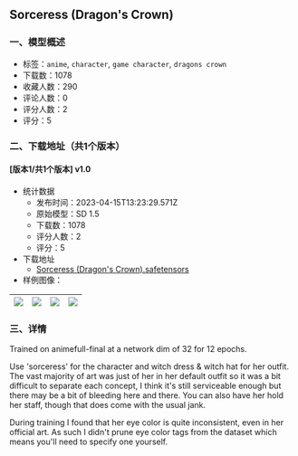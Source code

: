 ## Sorceress (Dragon's Crown)
### 一、模型概述

- 标签：`anime`, `character`, `game character`, `dragons crown`
- 下载数：1078
- 收藏人数：290
- 评论人数：0
- 评分人数：2
- 评分：5

### 二、下载地址（共1个版本）

#### [版本1/共1个版本] v1.0

- 统计数据
  - 发布时间：2023-04-15T13:23:29.571Z
  - 原始模型：SD 1.5
  - 下载数：1078
  - 评分人数：2
  - 评分：5
- 下载地址
  - [Sorceress (Dragon's Crown).safetensors](https://civitai.com/api/download/models/32140)
- 样例图像：

| <img src="https://image.civitai.com/xG1nkqKTMzGDvpLrqFT7WA/beb94ffc-17e1-4b2d-0c96-0b1fde25b400/width=450/365832.jpeg" /> | <img src="https://image.civitai.com/xG1nkqKTMzGDvpLrqFT7WA/3ca79578-1c73-45e5-032f-5bff66733100/width=450/365835.jpeg" /> | <img src="https://image.civitai.com/xG1nkqKTMzGDvpLrqFT7WA/6c755be8-ea66-47fc-da49-345760aa8f00/width=450/366136.jpeg" /> | <img src="https://image.civitai.com/xG1nkqKTMzGDvpLrqFT7WA/591bdf40-654a-4f74-51f6-745165598700/width=450/493723.jpeg" /> |
| ---- | ---- | ---- | ---- |


### 三、详情
<p>Trained on animefull-final at a network dim of 32 for 12 epochs.</p><p>Use 'sorceress' for the character and witch dress &amp; witch hat for her outfit. The vast majority of art was just of her in her default outfit so it was a bit difficult to separate each concept, I think it's still serviceable enough but there may be a bit of bleeding here and there. You can also have her hold her staff, though that does come with the usual jank.</p><p>During training I found that her eye color is quite inconsistent, even in her official art. As such I didn't prune eye color tags from the dataset which means you'll need to specify one yourself.</p>